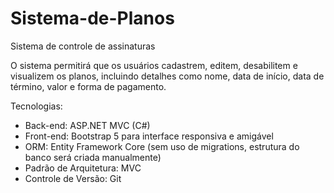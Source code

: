 # Sistema-de-Planos
Sistema de controle de assinaturas

O sistema permitirá que os usuários cadastrem, editem, desabilitem e visualizem os planos, incluindo detalhes como nome, data de início, data de término, valor e forma de pagamento.

Tecnologias:
- Back-end: ASP.NET MVC (C#)
- Front-end: Bootstrap 5 para interface responsiva e amigável
- ORM: Entity Framework Core (sem uso de migrations, estrutura do banco será criada
manualmente)
- Padrão de Arquitetura: MVC
- Controle de Versão: Git
